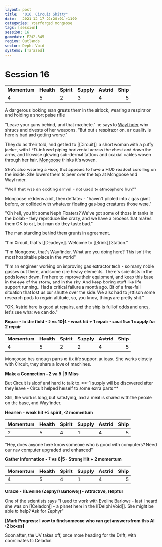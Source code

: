 ```yaml
---
layout: post
title:  "016. Circuit Shitty"
date:   2021-12-17 22:28:01 +1100
categories: starforged mongoose
tags: [session]
session: 16
gamedate: F202.345
region: Outlands
sector: Dephi Void
systems: [Tarazed]
---
```


# Session 16

Momentum | Health | Spirit | Supply | Astrid | Ship
:--------|--------|--------|--------|--------|-----:
4 | 5 | 2 | 3 | 4 | 5

A dangerous looking man greats them in the airlock, wearing a respirator and holding a short pulse rifle

"Leave your guns behind, and that machete." he says to [Wayfinder](/npcs/wayfinder) who shrugs and divests of her weapons. "But put a respirator on, air quality is here is bad and getting worse."

They do as their told, and get led to [[Circuit]], a short woman with a puffy jacket, with LED-infused piping horizontal across the chest and down the arms, and likewise glowing sub-dermal tattoos and coaxial cables woven through her hair. [Mongoose](/mongoose) thinks it's woven.

She's also wearing a visor, that appears to have a HUD readout scrolling on the inside. She lowers them to peer over the top at Mongoose and Wayfinder.

"Well, that was an exciting arrival - not used to atmosphere huh?"

Mongoose reddens a bit, then deflates - "haven't piloted into a gas giant before, or collided with whatever floating gas-bag creatures those were."

"Oh hell, you hit some Neph Floaters? We've got some of those in tanks in the biolab - they reproduce like crazy, and we have a process that makes them OK to eat, but man do they taste bad."

The man standing behind them grunts in agreement.

"I'm Circuit, that's [[Deadeye]]. Welcome to [[Brink]] Station."

"I'm Mongoose, that's Wayfinder. What are you doing here? This isn't the most hospitable place in the world"

"I'm an engineer working on improving gas extractor tech - so many noble gasses out there, and some rare heavy elements. There's scientists in the pods lower down. I'm here to improve their equipment, and keep this base in the eye of the storm, and in the sky. And keep boring stuff like life support running.. Had a critical failure a month ago. Bit of a free-fall situation that lost us our shuttle over the side. We also had to jettison some research pods to regain altitude, so, you know, things are pretty shit."

"OK, [Astrid](/npcs/astrid) here is good at repairs, and the ship is full of odds and ends, let's see what we can do."

**Repair - in the field - 5 vs 10|4 - weak hit + 1 repair - sacrifice 1 supply for 2 repair**

Momentum | Health | Spirit | Supply | Astrid | Ship
:--------|--------|--------|--------|--------|-----:
4 | 5 | 2 | 2 | 4 | 5

Mongoose has enough parts to fix life support at least. She works closely with Circuit, they share a love of machines.

**Make a Connection - 2 va 5 | 9 Miss**

But Circuit is aloof and hard to talk to.
**-1 supply will be discovered after they leave - Circuit helped herself to some extra parts **

Still, the work is long, but satisfying, and a meal is shared with the people on the base, and Wayfinder.

**Hearten - weak hit +2 spirit, -2 momentum**

Momentum | Health | Spirit | Supply | Astrid | Ship
:--------|--------|--------|--------|--------|-----:
2 | 5 | 4 | 1 | 4 | 5

"Hey, does anyone here know someone who is good with computers? Need our nav computer upgraded and enhanced"

**Gather Information - 7 vs 6|5 - Strong Hit + 2 momentum**

Momentum | Health | Spirit | Supply | Astrid | Ship
:--------|--------|--------|--------|--------|-----:
4 | 5 | 4 | 1 | 4 | 5

**Oracle - [[Eveline (Zephyr) Barlowe]] - Attractive, Helpful**

One of the scientists says "I used to work with Eveline Barlowe - last I heard she was on [[Celadon]] - a planet here in the [[Delphi Void]]. She might be able to help? Ask for Zephyr"

**[Mark Progress: I vow to find someone who can get answers from this AI :2 boxes]**

Soon after, the UV takes off, once more heading for the Drift, with coordinates to Celadon